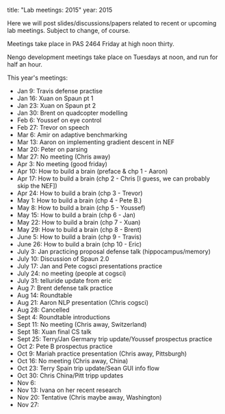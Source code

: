 title: "Lab meetings: 2015"
year: 2015

Here we will post slides/discussions/papers related to recent
or upcoming lab meetings.
Subject to change, of course.

Meetings take place in PAS 2464 Friday at high noon thirty.

Nengo development meetings take place on Tuesdays at noon,
and run for half an hour.

This year's meetings:

- Jan 9: Travis defense practise
- Jan 16: Xuan on Spaun pt 1
- Jan 23: Xuan on Spaun pt 2
- Jan 30: Brent on quadcopter modelling
- Feb 6: Youssef on eye control
- Feb 27: Trevor on speech
- Mar 6: Amir on adaptive benchmarking
- Mar 13: Aaron on implementing gradient descent in NEF
- Mar 20: Peter on parsing
- Mar 27: No meeting (Chris away)
- Apr 3: No meeting (good friday)
- Apr 10: How to build a brain (preface & chp 1 - Aaron)
- Apr 17: How to build a brain (chp 2 - Chris [I guess, we can probably skip the NEF])
- Apr 24: How to build a brain (chp 3 - Trevor)
- May 1: How to build a brain (chp 4 - Pete B.)
- May 8: How to build a brain (chp 5 - Youssef)
- May 15: How to build a brain (chp 6 - Jan)
- May 22: How to build a brain (chp 7 - Xuan)
- May 29: How to build a brain (chp 8 - Brent)
- June 5: How to build a brain (chp 9 - Travis)
- June 26: How to build a brain (chp 10 - Eric)
- July 3: Jan practicing proposal defense talk (hippocampus/memory)
- July 10: Discussion of Spaun 2.0
- July 17: Jan and Pete cogsci presentations practice
- July 24: no meeting (people at cogsci)
- July 31: telluride update from eric
- Aug 7: Brent defense talk practice
- Aug 14: Roundtable
- Aug 21: Aaron NLP presentation (Chris cogsci)
- Aug 28: Cancelled
- Sept 4: Roundtable introductions
- Sept 11: No meeting (Chris away, Switzerland)
- Sept 18: Xuan final CS talk
- Sept 25: Terry/Jan Germany trip update/Youssef prospectus practice
- Oct 2: Pete B prospectus practice
- Oct 9: Mariah practice presentation (Chris away, Pittsburgh)
- Oct 16: No meeting (Chris away, China)
- Oct 23: Terry Spain trip update/Sean GUI info flow
- Oct 30: Chris China/Pitt tripp updates
- Nov 6:
- Nov 13: Ivana on her recent research
- Nov 20: Tentative (Chris maybe away, Washington)
- Nov 27:

